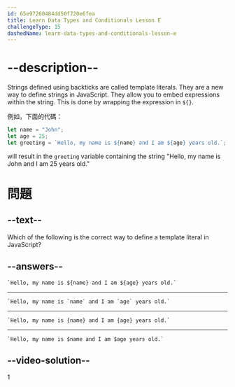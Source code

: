```yaml
---
id: 65e97260484dd50f720e6fea
title: Learn Data Types and Conditionals Lesson E
challengeType: 15
dashedName: learn-data-types-and-conditionals-lesson-e
---
```


# --description--

Strings defined using backticks are called template literals. They are a new way to define strings in JavaScript. They allow you to embed expressions within the string. This is done by wrapping the expression in `${}`.

例如，下面的代碼：

```javascript
let name = "John";
let age = 25;
let greeting = `Hello, my name is ${name} and I am ${age} years old.`;
```

will result in the `greeting` variable containing the string "Hello, my name is John and I am 25 years old."

# 問題

## --text--

Which of the following is the correct way to define a template literal in JavaScript?

## --answers--

`` `Hello, my name is ${name} and I am ${age} years old.` ``

---

`` `Hello, my name is `name` and I am `age` years old.` ``

---

`` `Hello, my name is {name} and I am {age} years old.` ``

---

`` `Hello, my name is $name and I am $age years old.` ``

## --video-solution--

1
